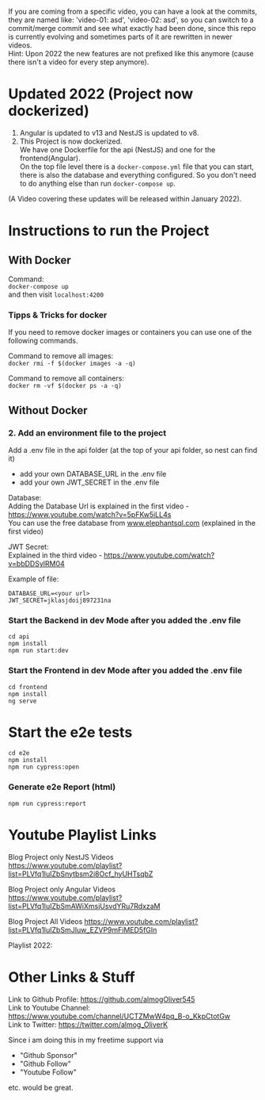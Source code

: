 If you are coming from a specific video, you can have a look at the commits, they are named like: 'video-01: asd', 'video-02: asd', so you can switch to a commit/merge commit and see what exactly had been done, since this repo is currently evolving and sometimes parts of it are rewritten in newer videos.  
Hint: Upon 2022 the new features are not prefixed like this anymore (cause there isn't a video for every step anymore).

# Updated 2022 (Project now dockerized)

1. Angular is updated to v13 and NestJS is updated to v8.
2. This Project is now dockerized.  
   We have one Dockerfile for the api (NestJS) and one for the frontend(Angular).  
   On the top file level there is a `docker-compose.yml` file that you can start, there is also the database and everything configured. So you don't need to do anything else than run `docker-compose up`.

(A Video covering these updates will be released within January 2022).

# Instructions to run the Project

## With Docker

Command:  
`docker-compose up`  
and then visit `localhost:4200`

### Tipps & Tricks for docker

If you need to remove docker images or containers you can use one of the following commands.

Command to remove all images:  
`docker rmi -f $(docker images -a -q)`

Command to remove all containers:  
`docker rm -vf $(docker ps -a -q)`

## Without Docker

### 2. Add an environment file to the project

Add a .env file in the api folder (at the top of your api folder, so nest can find it)

- add your own DATABASE_URL in the .env file
- add your own JWT_SECRET in the .env file

Database:  
Adding the Database Url is explained in the first video - https://www.youtube.com/watch?v=5pFKw5iLL4s  
You can use the free database from www.elephantsql.com (explained in the first video)

JWT Secret:  
Explained in the third video - https://www.youtube.com/watch?v=bbDDSylRM04

Example of file:

    DATABASE_URL=<your url>
    JWT_SECRET=jklasjdoij897231na

### Start the Backend in dev Mode after you added the .env file

`cd api`  
`npm install`  
`npm run start:dev`

### Start the Frontend in dev Mode after you added the .env file

`cd frontend`  
`npm install`  
`ng serve`

# Start the e2e tests

`cd e2e`  
`npm install`  
`npm run cypress:open`

### Generate e2e Report (html)

`npm run cypress:report`

# Youtube Playlist Links

Blog Project only NestJS Videos  
https://www.youtube.com/playlist?list=PLVfq1luIZbSnytbsm2i8Ocf_hyUHTsqbZ

Blog Project only Angular Videos  
https://www.youtube.com/playlist?list=PLVfq1luIZbSmAWiXmsjUsvdYRu7RdxzaM

Blog Project All Videos
https://www.youtube.com/playlist?list=PLVfq1luIZbSmJIuw_EZVP9mFiMED5fGIn

Playlist 2022:
<tbd>

# Other Links & Stuff

Link to Github Profile: https://github.com/almogOliver545  
Link to Youtube Channel: https://www.youtube.com/channel/UCTZMwW4pq_B-o_KkpCtotGw  
Link to Twitter: https://twitter.com/almog_OliverK

Since i am doing this in my freetime support via

- "Github Sponsor"
- "Github Follow"
- "Youtube Follow"

etc. would be great.
